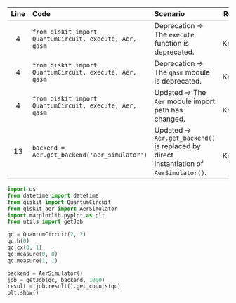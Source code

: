 | Line | Code | Scenario | Reference | Artifact | Refactoring |
| :--: | :--- | :------- | :-------: | :------- | :---------- |
| 4 | `from qiskit import QuantumCircuit, execute, Aer, qasm` | Deprecation -> The `execute` function is deprecated. | Internal Knowledge | `execute` | |
| 4 | `from qiskit import QuantumCircuit, execute, Aer, qasm` | Deprecation -> The `qasm` module is deprecated. | Internal Knowledge | `qasm` | |
| 4 | `from qiskit import QuantumCircuit, execute, Aer, qasm` | Updated -> The `Aer` module import path has changed. | Internal Knowledge | `Aer` | `from qiskit_aer import AerSimulator` |
| 13 | `backend = Aer.get_backend('aer_simulator')` | Updated -> `Aer.get_backend()` is replaced by direct instantiation of `AerSimulator()`. | Internal Knowledge | `Aer.get_backend` | `backend = AerSimulator()` |


```python
import os
from datetime import datetime
from qiskit import QuantumCircuit
from qiskit_aer import AerSimulator
import matplotlib.pyplot as plt
from utils import getJob

qc = QuantumCircuit(2, 2)
qc.h(0)
qc.cx(0, 1)
qc.measure(0, 0)
qc.measure(1, 1)

backend = AerSimulator()
job = getJob(qc, backend, 1000)
result = job.result().get_counts(qc)
plt.show()
```
